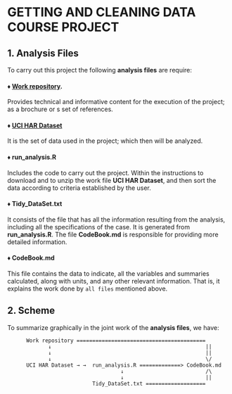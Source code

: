 # **GETTING AND CLEANING DATA COURSE PROJECT**

## 1. Analysis Files
   To carry out this project the following **analysis files** are require:

#### ♦ [Work repository](http://archive.ics.uci.edu/ml/datasets/Human+Activity+Recognition+Using+Smartphones).
   Provides technical and informative content for the execution of the project; as a brochure or s set of references.

#### ♦ [UCI HAR Dataset](https://d396qusza40orc.cloudfront.net/getdata%2Fprojectfiles%2FUCI%20HAR%20Dataset.zip)
   It is the set of data used in the project; which then will be analyzed.

#### ♦ run_analysis.R
   Includes the code to carry out the project. Within the instructions to download and to unzip the work file **UCI HAR Dataset**, and then 
   sort the data according to criteria established by the user.

#### ♦ Tidy_DataSet.txt
   It consists of the file that has all the information resulting from the analysis, including all the specifications of the case. It is generated
   from **run_analysis.R**. The file **CodeBook.md** is responsible for providing more detailed information.

#### ♦ CodeBook.md
   This file contains the data to indicate, all the variables and summaries calculated, along with units, and any other
   relevant information. That is, it explains the work done by `all files` mentioned above.

## 2. Scheme
   To summarize graphically in the joint work of the **analysis files**, we have:

          Work repository =========================================
                 ↓                                                 ||
                 ↓                                                 ||
                 ↓                                                 \/
          UCI HAR Dataset → →  run_analysis.R =============> CodeBook.md
                                        ↓                          /\    
                                        ↓                          ||
                               Tidy_DataSet.txt ===================


